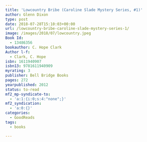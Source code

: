 ```yaml
---
title: 'Lowcountry Bribe (Caroline Slade Mystery Series, #1)'
author: Glenn Dixon
type: post
date: 2018-07-28T15:10:03+00:00
url: /lowcountry-bribe-caroline-slade-mystery-series-1/
image: /images/2018/07/lowcountry.jpeg
Book Id:
  - 13486356
bookauthor: C. Hope Clark
Author l-f:
  - Clark, C. Hope
isbn: 1611940907
isbn13: 9781611940909
myrating: 3
publisher: Bell Bridge Books
pages: 272
yearpublished: 2012
status: to-read
mf2_mp-syndicate-to:
  - 'a:1:{i:0;s:4:"none";}'
mf2_syndication:
  - 'a:0:{}'
categories:
  - GoodReads
tags:
  - books

---
```

